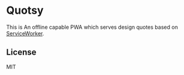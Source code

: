 Quotsy
========

This is An offline capable PWA which serves design quotes based on  [ServiceWorker](https://developer.mozilla.org/en-US/docs/Web/API/Service_Worker_API).

## License

MIT
